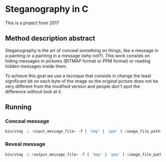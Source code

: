 # Steganography in C

This is a project from 2017

## Method description abstract

Steganography is the art of conceal something on things, like a message in a painting or a painting in a message (why not?). This work consists on hiding messages in pictures (BITMAP format or PPM format) or reading hidden messages inside them.

To achieve this goal we use a tecnique that consists in change the least significant bit on each byte of the image so the original picture does not be very different from the modified version and people don't spot the difference without look at it.

## Running

### Conceal message

```bash
bin/steg -i <input_message_file> -f [ 'bmp' | 'ppm' ] <image_file_path> -e
```

### Reveal message

```bash
bin/steg -o <output_message_file> -f [ 'bmp' | 'ppm' ] <image_file_path> -d
```

